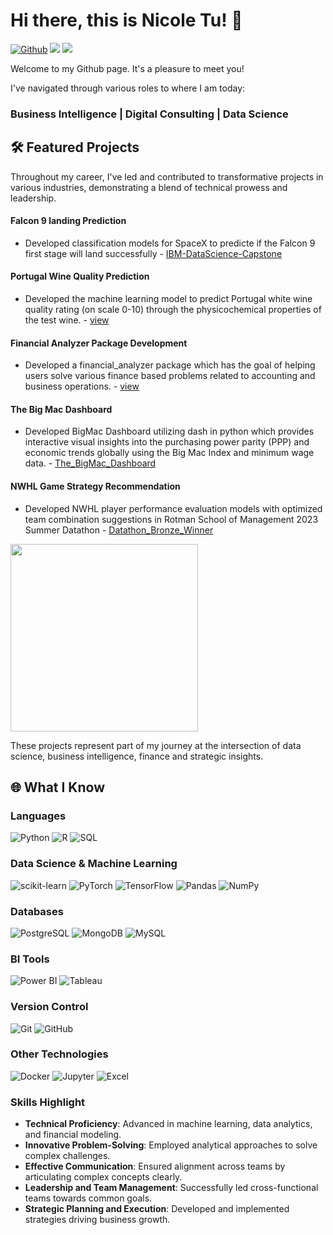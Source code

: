 # Hi there, this is Nicole Tu! 👋 

[![Github](https://img.shields.io/badge/-Github-000?style=flat&logo=Github&logoColor=white)](https://github.com/Nicole-Tu97)
[![](https://img.shields.io/badge/LinkedIn-NicoleTu-blue)](https://www.linkedin.com/in/yejun-tu-453b7414b/)
[![](https://img.shields.io/badge/Gmail-yejun.tu1202%40gmail.com-red)](yejun.tu1202@gmail.com)

Welcome to my Github page. It's a pleasure to meet you!

I've navigated through various roles to where I am today:
### Business Intelligence | Digital Consulting | Data Science

## 🛠️ Featured Projects

Throughout my career, I've led and contributed to transformative projects in various industries, demonstrating a blend of technical prowess and leadership.
  
#### Falcon 9 landing Prediction
- Developed classification models for SpaceX to predicte if the Falcon 9 first stage will land successfully  - [IBM-DataScience-Capstone](https://github.com/Nicole-Tu97/IBM-DS-Capstone)
 
#### Portugal Wine Quality Prediction
- Developed the machine learning model to predict Portugal white wine quality rating (on scale 0-10) through the physicochemical properties of the test wine. - [view](https://github.com/Nicole-Tu97/portugal_white_wine_quality_predictor_py)

#### Financial Analyzer Package Development
- Developed a financial_analyzer package which has the goal of helping users solve various finance based problems related to accounting and business operations. - [view](https://github.com/Nicole-Tu97/financial_analyzer)

#### The Big Mac Dashboard
- Developed BigMac Dashboard utilizing dash in python which provides interactive visual insights into the purchasing power parity (PPP) and economic trends globally using the Big Mac Index and minimum wage data.  - [The_BigMac_Dashboard](https://github.com/UBC-MDS/DSCI-532_2024_12_bigmac.git)
  
#### NWHL Game Strategy Recommendation
- Developed NWHL player performance evaluation models with optimized team combination suggestions in Rotman School of Management 2023 Summer Datathon - [Datathon_Bronze_Winner](https://github.com/Nicole-Tu97/Datathon_Bronze_Winner)

<img src="https://github.com/Nicole-Tu97/Datathon_Bronze_Winner/blob/main/docs/award%20image.png" width="300px">

These projects represent part of my journey at the intersection of data science, business intelligence, finance and strategic insights.

## 🌐 What I Know

### Languages
![Python](https://img.shields.io/badge/Python-3776AB?style=for-the-badge&logo=python&logoColor=white)
![R](https://img.shields.io/badge/R-276DC3?style=for-the-badge&logo=r&logoColor=white)
![SQL](https://img.shields.io/badge/SQL-4479A1?style=for-the-badge&logo=amazon-dynamodb&logoColor=white)

### Data Science & Machine Learning
![scikit-learn](https://img.shields.io/badge/scikit--learn-F7931E?style=for-the-badge&logo=scikit-learn&logoColor=white)
![PyTorch](https://img.shields.io/badge/PyTorch-EE4C2C?style=for-the-badge&logo=PyTorch&logoColor=white)
![TensorFlow](https://img.shields.io/badge/TensorFlow-FF6F00?style=for-the-badge&logo=TensorFlow&logoColor=white)
![Pandas](https://img.shields.io/badge/Pandas-150458?style=for-the-badge&logo=pandas&logoColor=white)
![NumPy](https://img.shields.io/badge/NumPy-013243?style=for-the-badge&logo=numpy&logoColor=white)

### Databases
![PostgreSQL](https://img.shields.io/badge/PostgreSQL-316192?style=for-the-badge&logo=postgresql&logoColor=white)
![MongoDB](https://img.shields.io/badge/MongoDB-47A248?style=for-the-badge&logo=mongodb&logoColor=white)
![MySQL](https://img.shields.io/badge/MySQL-4479A1?style=for-the-badge&logo=mysql&logoColor=white)

### BI Tools
![Power BI](https://img.shields.io/badge/Power%20BI-F2C811?style=for-the-badge&logo=powerbi&logoColor=black)
![Tableau](https://img.shields.io/badge/Tableau-E97627?style=for-the-badge&logo=Tableau&logoColor=white)

### Version Control
![Git](https://img.shields.io/badge/Git-F05032?style=for-the-badge&logo=git&logoColor=white)
![GitHub](https://img.shields.io/badge/GitHub-181717?style=for-the-badge&logo=github&logoColor=white)

### Other Technologies
![Docker](https://img.shields.io/badge/Docker-2496ED?style=for-the-badge&logo=docker&logoColor=white)
![Jupyter](https://img.shields.io/badge/Jupyter-F37626?style=for-the-badge&logo=jupyter&logoColor=white)
![Excel](https://img.shields.io/badge/Excel-217346?style=for-the-badge&logo=microsoftexcel&logoColor=white)

### Skills Highlight

- **Technical Proficiency**: Advanced in machine learning, data analytics, and financial modeling.
- **Innovative Problem-Solving**: Employed analytical approaches to solve complex challenges.
- **Effective Communication**: Ensured alignment across teams by articulating complex concepts clearly.
- **Leadership and Team Management**: Successfully led cross-functional teams towards common goals.
- **Strategic Planning and Execution**: Developed and implemented strategies driving business growth.
